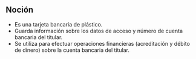 ## Noción

* Es una tarjeta bancaria de plástico.
* Guarda información sobre los datos de acceso y número de cuenta bancaria del titular.
* Se utiliza para efectuar operaciones financieras (acreditación y débito de dinero) sobre la cuenta bancaria del titular.